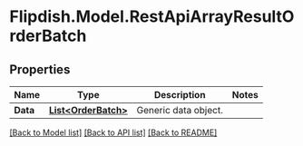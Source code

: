 # Flipdish.Model.RestApiArrayResultOrderBatch
## Properties

Name | Type | Description | Notes
------------ | ------------- | ------------- | -------------
**Data** | [**List&lt;OrderBatch&gt;**](OrderBatch.md) | Generic data object. | 

[[Back to Model list]](../README.md#documentation-for-models) [[Back to API list]](../README.md#documentation-for-api-endpoints) [[Back to README]](../README.md)


